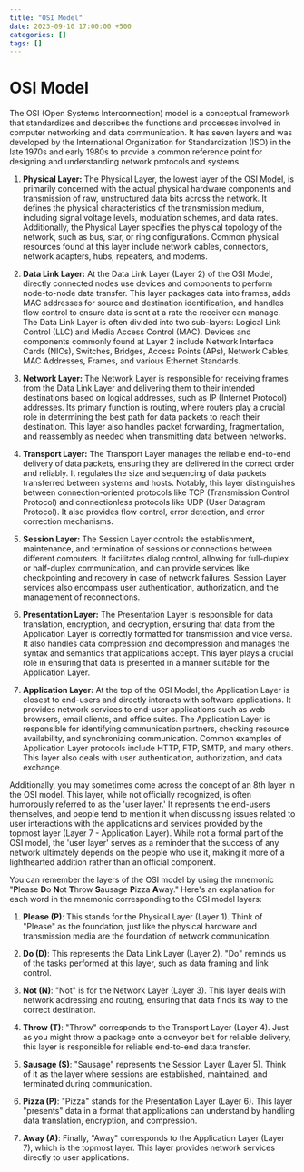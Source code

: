 ```yaml
---
title: "OSI Model"
date: 2023-09-10 17:00:00 +500
categories: []
tags: [] 
---
```




# OSI Model

The OSI (Open Systems Interconnection) model is a conceptual framework that standardizes and describes the functions and processes involved in computer networking and data communication. It has seven layers and was developed by the International Organization for Standardization (ISO) in the late 1970s and early 1980s to provide a common reference point for designing and understanding network protocols and systems.

1. **Physical Layer:**
   The Physical Layer, the lowest layer of the OSI Model, is primarily concerned with the actual physical hardware components and transmission of raw, unstructured data bits across the network. It defines the physical characteristics of the transmission medium, including signal voltage levels, modulation schemes, and data rates. Additionally, the Physical Layer specifies the physical topology of the network, such as bus, star, or ring configurations. Common physical resources found at this layer include network cables, connectors, network adapters, hubs, repeaters, and modems.

2. **Data Link Layer:**
   At the Data Link Layer (Layer 2) of the OSI Model, directly connected nodes use devices and components to perform node-to-node data transfer. This layer packages data into frames, adds MAC addresses for source and destination identification, and handles flow control to ensure data is sent at a rate the receiver can manage. The Data Link Layer is often divided into two sub-layers: Logical Link Control (LLC) and Media Access Control (MAC). Devices and components commonly found at Layer 2 include Network Interface Cards (NICs), Switches, Bridges, Access Points (APs), Network Cables, MAC Addresses, Frames, and various Ethernet Standards.

3. **Network Layer:**
   The Network Layer is responsible for receiving frames from the Data Link Layer and delivering them to their intended destinations based on logical addresses, such as IP (Internet Protocol) addresses. Its primary function is routing, where routers play a crucial role in determining the best path for data packets to reach their destination. This layer also handles packet forwarding, fragmentation, and reassembly as needed when transmitting data between networks.

4. **Transport Layer:**
   The Transport Layer manages the reliable end-to-end delivery of data packets, ensuring they are delivered in the correct order and reliably. It regulates the size and sequencing of data packets transferred between systems and hosts. Notably, this layer distinguishes between connection-oriented protocols like TCP (Transmission Control Protocol) and connectionless protocols like UDP (User Datagram Protocol). It also provides flow control, error detection, and error correction mechanisms.

5. **Session Layer:**
   The Session Layer controls the establishment, maintenance, and termination of sessions or connections between different computers. It facilitates dialog control, allowing for full-duplex or half-duplex communication, and can provide services like checkpointing and recovery in case of network failures. Session Layer services also encompass user authentication, authorization, and the management of reconnections.

6. **Presentation Layer:**
   The Presentation Layer is responsible for data translation, encryption, and decryption, ensuring that data from the Application Layer is correctly formatted for transmission and vice versa. It also handles data compression and decompression and manages the syntax and semantics that applications accept. This layer plays a crucial role in ensuring that data is presented in a manner suitable for the Application Layer.

7. **Application Layer:**
   At the top of the OSI Model, the Application Layer is closest to end-users and directly interacts with software applications. It provides network services to end-user applications such as web browsers, email clients, and office suites. The Application Layer is responsible for identifying communication partners, checking resource availability, and synchronizing communication. Common examples of Application Layer protocols include HTTP, FTP, SMTP, and many others. This layer also deals with user authentication, authorization, and data exchange.

Additionally, you may sometimes come across the concept of an 8th layer in the OSI model. This layer, while not officially recognized, is often humorously referred to as the 'user layer.' It represents the end-users themselves, and people tend to mention it when discussing issues related to user interactions with the applications and services provided by the topmost layer (Layer 7 - Application Layer). While not a formal part of the OSI model, the 'user layer' serves as a reminder that the success of any network ultimately depends on the people who use it, making it more of a lighthearted addition rather than an official component.

You can remember the layers of the OSI model by using the mnemonic "**P**lease **D**o **N**ot **T**hrow **S**ausage **P**izza **A**way." Here's an explanation for each word in the mnemonic corresponding to the OSI model layers:

1. **Please (P)**: This stands for the Physical Layer (Layer 1). Think of "Please" as the foundation, just like the physical hardware and transmission media are the foundation of network communication.

2. **Do (D)**: This represents the Data Link Layer (Layer 2). "Do" reminds us of the tasks performed at this layer, such as data framing and link control.

3. **Not (N)**: "Not" is for the Network Layer (Layer 3). This layer deals with network addressing and routing, ensuring that data finds its way to the correct destination.

4. **Throw (T)**: "Throw" corresponds to the Transport Layer (Layer 4). Just as you might throw a package onto a conveyor belt for reliable delivery, this layer is responsible for reliable end-to-end data transfer.

5. **Sausage (S)**: "Sausage" represents the Session Layer (Layer 5). Think of it as the layer where sessions are established, maintained, and terminated during communication.

6. **Pizza (P)**: "Pizza" stands for the Presentation Layer (Layer 6). This layer "presents" data in a format that applications can understand by handling data translation, encryption, and compression.

7. **Away (A)**: Finally, "Away" corresponds to the Application Layer (Layer 7), which is the topmost layer. This layer provides network services directly to user applications.
